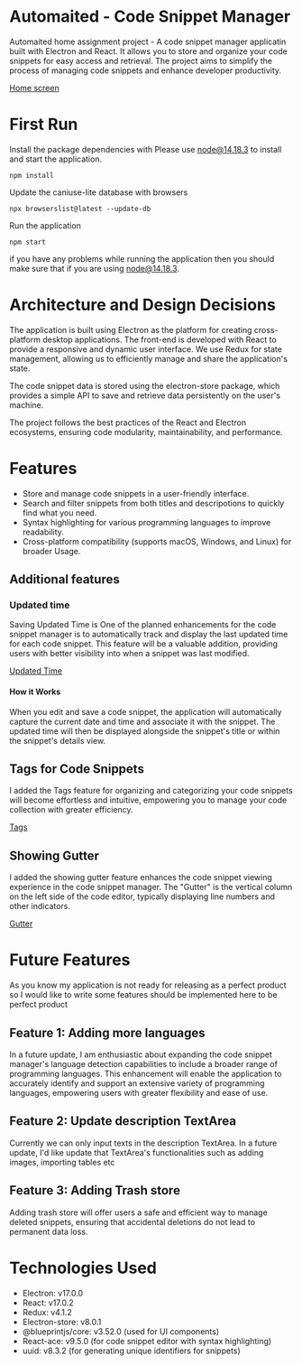 # Automaited - Code Snippet Manager

Automaited home assignment project - A code snippet manager applicatin built with Electron and React. It allows you to store and organize your code snippets for easy access and retrieval. The project aims to simplify the process of managing code snippets and enhance developer productivity.

[Home screen](./src/assets/images/markdown/home.png)

# First Run

Install the package dependencies with
Please use node@14.18.3 to install and start the application.

```
npm install
```

Update the caniuse-lite database with browsers

```
npx browserslist@latest --update-db
```

Run the application

```
npm start
```

if you have any problems while running the application then you should make sure that if you are using node@14.18.3.

# Architecture and Design Decisions

The application is built using Electron as the platform for creating cross-platform desktop applications. The front-end is developed with React to provide a responsive and dynamic user interface. We use Redux for state management, allowing us to efficiently manage and share the application's state.

The code snippet data is stored using the electron-store package, which provides a simple API to save and retrieve data persistently on the user's machine.

The project follows the best practices of the React and Electron ecosystems, ensuring code modularity, maintainability, and performance.

# Features

- Store and manage code snippets in a user-friendly interface.
- Search and filter snippets from both titles and descripotions to quickly find what you need.
- Syntax highlighting for various programming languages to improve readability.
- Cross-platform compatibility (supports macOS, Windows, and Linux) for broader Usage.

## Additional features

### Updated time

Saving Updated Time is One of the planned enhancements for the code snippet manager is to automatically track and display the last updated time for each code snippet. This feature will be a valuable addition, providing users with better visibility into when a snippet was last modified.

[Updated Time](./src/assets/images/markdown/time.png)

#### How it Works

When you edit and save a code snippet, the application will automatically capture the current date and time and associate it with the snippet. The updated time will then be displayed alongside the snippet's title or within the snippet's details view.

## Tags for Code Snippets

I added the Tags feature for organizing and categorizing your code snippets will become effortless and intuitive, empowering you to manage your code collection with greater efficiency.

[Tags](./src/assets/images/markdown/tags.png)

## Showing Gutter

I added the showing gutter feature enhances the code snippet viewing experience in the code snippet manager. The "Gutter" is the vertical column on the left side of the code editor, typically displaying line numbers and other indicators.

[Gutter](./src/assets/images/markdown/tags.png)

# Future Features

As you know my application is not ready for releasing as a perfect product so I would like to write some features should be implemented here to be perfect product

## Feature 1: Adding more languages

In a future update, I am enthusiastic about expanding the code snippet manager's language detection capabilities to include a broader range of programming languages. This enhancement will enable the application to accurately identify and support an extensive variety of programming languages, empowering users with greater flexibility and ease of use.

## Feature 2: Update description TextArea

Currently we can only input texts in the description TextArea.
In a future update, I'd like update that TextArea's functionalities such as adding images, importing tables etc

## Feature 3: Adding Trash store

Adding trash store will offer users a safe and efficient way to manage deleted snippets, ensuring that accidental deletions do not lead to permanent data loss.

# Technologies Used

- Electron: v17.0.0
- React: v17.0.2
- Redux: v4.1.2
- Electron-store: v8.0.1
- @blueprintjs/core: v3.52.0 (used for UI components)
- React-ace: v9.5.0 (for code snippet editor with syntax highlighting)
- uuid: v8.3.2 (for generating unique identifiers for snippets)
